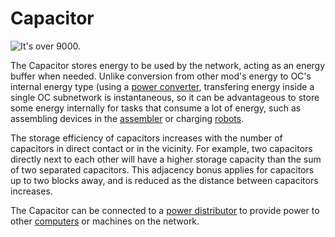 # Capacitor

![It's over 9000.](oredict:oc:assembler)

The Capacitor stores energy to be used by the network, acting as an energy buffer when needed. Unlike conversion from other mod's energy to OC's internal energy type (using a [power converter](powerConverter.md), transfering energy inside a single OC subnetwork is instantaneous, so it can be advantageous to store some energy internally for tasks that consume a lot of energy, such as assembling devices in the [assembler](assembler.md) or charging [robots](robot.md).

The storage efficiency of capacitors increases with the number of capacitors in direct contact or in the vicinity. For example, two capacitors directly next to each other will have a higher storage capacity than the sum of two separated capacitors. This adjacency bonus applies for capacitors up to two blocks away, and is reduced as the distance between capacitors increases.

The Capacitor can be connected to a [power distributor](powerDistributor.md) to provide power to other [computers](../general/computer.md) or machines on the network. 